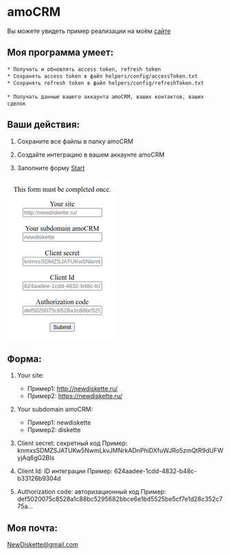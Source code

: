 # amoCRM

Вы можете увидеть пример реализации на моём [сайте](http://newdiskette.ru/php/amoCRM/ "http://newdiskette.ru/php/amoCRM/")

## Моя программа умеет:

    * Получать и обновлять access token, refresh token
    * Сохранять access token в файл helpers/config/accessToken.txt
    * Сохранять refresh token в файл helpers/config/refreshToken.txt 

    * Получать данные вашего аккаунта amoCRM, ваших контактов, ваших сделок

## Ваши действия:

1. Сохраните все файлы в папку amoCRM

2. Создайте интеграцию в вашем аккаунте amoCRM

3. Заполните форму [Start](helpers/formStart.html "This form must be completed once.")

![Start form](img/formStart.png)

## Форма:

1. Your site:
    
    * Пример1: http://newdiskette.ru/
    * Пример2: https://newdiskette.ru/

2. Your subdomain amoCRM:
    
    * Пример1: newdiskette
    * Пример2: diskette

3. Client secret: секретный код
    Пример: knmxsSDMZSJATUKw5NwmLkvJMNrkADnPhiDXfuWJRo5zmQtR9dUFWyjAq6gG2BIs

4. Client Id: ID интеграции
    Пример: 624aadee-1cdd-4832-b48c-b33126b9304d

5. Authorization code: авторизационный код
    Пример: def5020075c8528a1c88bc5295682bbce6e1bd5525be5cf7e1d28c352c775a...

## Моя почта:
<NewDiskette@gmail.com>
